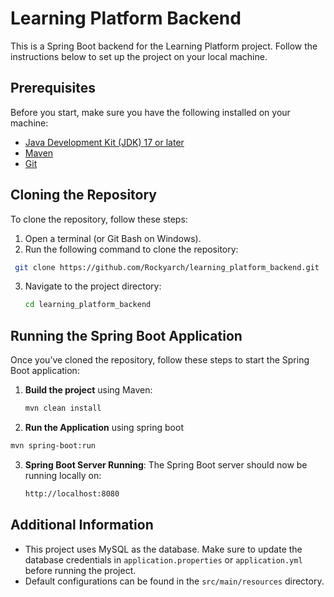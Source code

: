 # Learning Platform Backend

This is a Spring Boot backend for the Learning Platform project. Follow the instructions below to set up the project on your local machine.

## Prerequisites

Before you start, make sure you have the following installed on your machine:

- [Java Development Kit (JDK) 17 or later](https://www.oracle.com/java/technologies/javase-jdk17-downloads.html)
- [Maven](https://maven.apache.org/install.html)
- [Git](https://git-scm.com/)

## Cloning the Repository

To clone the repository, follow these steps:

1. Open a terminal (or Git Bash on Windows).
2. Run the following command to clone the repository:
  ```bash
   git clone https://github.com/Rockyarch/learning_platform_backend.git
  ```
3. Navigate to the project directory:

   ```bash
   cd learning_platform_backend
   ```
## Running the Spring Boot Application

Once you’ve cloned the repository, follow these steps to start the Spring Boot application:

1. **Build the project** using Maven:

   ```bash
   mvn clean install
   ```
2. **Run the Application** using spring boot

  ```bash
  mvn spring-boot:run
  ```


3. **Spring Boot Server Running**:
 The Spring Boot server should now be running locally on:

   ```bash
   http://localhost:8080
   ```


## Additional Information

- This project uses MySQL as the database. Make sure to update the database credentials in `application.properties` or `application.yml` before running the project.
- Default configurations can be found in the `src/main/resources` directory.

